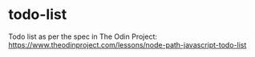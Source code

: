 # todo-list

Todo list as per the spec in The Odin Project:
https://www.theodinproject.com/lessons/node-path-javascript-todo-list

